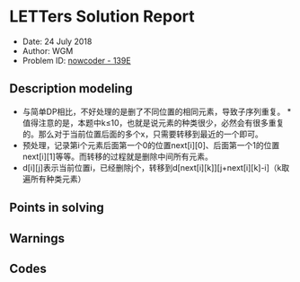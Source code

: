 
# LETTers Solution Report

- Date: 24 July 2018
- Author: WGM
- Problem ID: [nowcoder - 139E](https://www.nowcoder.com/acm/contest/139/E)

## Description modeling

* 与简单DP相比，不好处理的是删了不同位置的相同元素，导致子序列重复。
    *值得注意的是，本题中k≤10，也就是说元素的种类很少，必然会有很多重复的。那么对于当前位置后面的多个x，只需要转移到最近的一个即可。
* 预处理，记录第i个元素后面第一个0的位置next[i][0]、后面第一个1的位置next[i][1]等等。而转移的过程就是删除中间所有元素。
* d[i][j]表示当前位置i，已经删除j个，转移到d[next[i][k]][j+next[i][k]-i]（k取遍所有种类元素）

## Points in solving



## Warnings



## Codes

```c++

```
